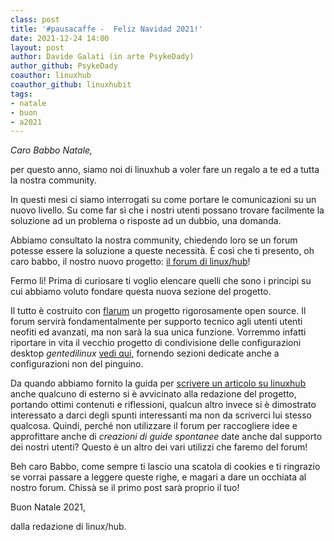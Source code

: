 ```yaml
---
class: post
title: '#pausacaffe -  Feliz Navidad 2021!' 
date: 2021-12-24 14:00
layout: post 
author: Davide Galati (in arte PsykeDady)
author_github: PsykeDady
coauthor: linuxhub
coauthor_github: linuxhubit
tags: 
- natale
- buon 
- a2021
---
```




*Caro Babbo Natale,*

per questo anno, siamo noi di linuxhub a voler fare un regalo a te ed a 
tutta la nostra community. 

In questi mesi ci siamo interrogati su come portare le comunicazioni su 
un nuovo livello. Su come far sì che i nostri utenti possano trovare facilmente
la soluzione ad un problema o risposte ad un dubbio, una domanda.

Abbiamo consultato la nostra community, chiedendo loro se un forum potesse 
essere la soluzione a queste necessità. È così che ti presento, oh caro babbo, 
il nostro nuovo progetto: [il forum di linux/hub](https://forums.linuxhub.it)!

Fermo lì! Prima di curiosare ti voglio elencare quelli che sono i principi su 
cui abbiamo voluto fondare questa nuova sezione del progetto.

Il tutto è costruito con [flarum](https://flarum.org) un progetto
rigorosamente open source. Il forum servirà fondamentalmente per supporto
tecnico agli utenti utenti neofiti ed avanzati, ma non sarà la sua unica 
funzione. Vorremmo infatti riportare in vita il vecchio progetto di 
condivisione delle configurazioni desktop *gentedilinux*
[vedi qui](https://linuxpeople.org), fornendo sezioni dedicate anche a 
configurazioni non del pinguino.

Da quando abbiamo fornito la guida per 
[scrivere un articolo su linuxhub](https://linuxhub.it/articles/howto-scrivere-un-articolo-per-linuxhub/) 
anche qualcuno di esterno si è avvicinato alla redazione del progetto,
portando ottimi contenuti e riflessioni, qualcun altro invece si è dimostrato 
interessato a darci degli spunti interessanti ma non da scriverci lui stesso 
qualcosa. Quindi, perché non utilizzare il forum per raccogliere idee e 
approfittare anche di *creazioni di guide spontanee* date anche dal supporto 
dei nostri utenti? Questo è un altro dei vari utilizzi che faremo del forum!

Beh caro Babbo, come sempre ti lascio una scatola di cookies e ti ringrazio se 
vorrai passare a leggere queste righe, e magari a dare un occhiata al nostro 
forum. Chissà se il primo post sarà proprio il tuo! 


Buon Natale 2021,   

dalla redazione di linux/hub.

